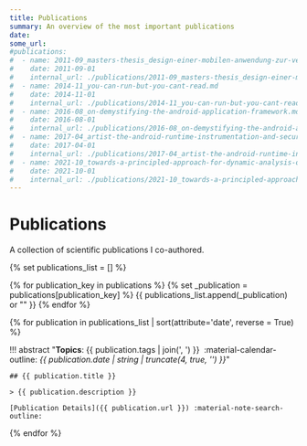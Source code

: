 ```yaml
---
title: Publications
summary: An overview of the most important publications
date: 
some_url: 
#publications:
#  - name: 2011-09_masters-thesis_design-einer-mobilen-anwendung-zur-verschluesselten-sprackommunikation-auf-android.md
#    date: 2011-09-01
#    internal_url: ./publications/2011-09_masters-thesis_design-einer-mobilen-anwendung-zur-verschluesselten-sprackommunikation-auf-android.md
#  - name: 2014-11_you-can-run-but-you-cant-read.md
#    date: 2014-11-01
#    internal_url: ./publications/2014-11_you-can-run-but-you-cant-read.md
#  - name: 2016-08_on-demystifying-the-android-application-framework.md
#    date: 2016-08-01
#    internal_url: ./publications/2016-08_on-demystifying-the-android-application-framework.md
#  - name: 2017-04_artist-the-android-runtime-instrumentation-and-security-toolkit.md
#    date: 2017-04-01
#    internal_url: ./publications/2017-04_artist-the-android-runtime-instrumentation-and-security-toolkit.md
#  - name: 2021-10_towards-a-principled-approach-for-dynamic-analysis-of-androids-middleware.md
#    date: 2021-10-01
#    internal_url: ./publications/2021-10_towards-a-principled-approach-for-dynamic-analysis-of-androids-middleware.md
---
```


# Publications

A collection of scientific publications I co-authored.

{% set publications_list = [] %}

{% for publication_key in publications %}
    {% set _publication = publications[publication_key] %}
    {{ publications_list.append(_publication) or "" }} 
{% endfor %}

{% for publication in publications_list | sort(attribute='date', reverse = True) %}

!!! abstract "**Topics**: {{ publication.tags | join(', ') }} &nbsp;:material-calendar-outline: _{{ publication.date | string | truncate(4, true, '') }}_"

    ## {{ publication.title }}

    > {{ publication.description }}
  
    [Publication Details]({{ publication.url }}) :material-note-search-outline:

{% endfor %}
